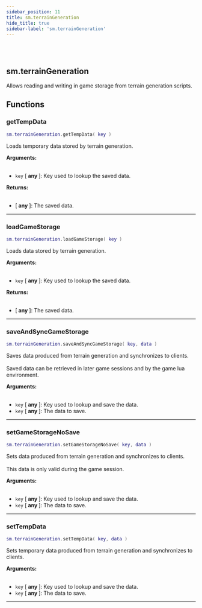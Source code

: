```yaml
---
sidebar_position: 11
title: sm.terrainGeneration
hide_title: true
sidebar-label: 'sm.terrainGeneration'
---
```


<br></br>

## sm.terrainGeneration

Allows reading and writing in game storage from terrain generation scripts.

## Functions

### getTempData

```lua
sm.terrainGeneration.getTempData( key )
```

Loads temporary data stored by terrain generation.

<strong>Arguments:</strong> <br></br>

- <code>key</code> [<strong> any </strong>]: Key used to lookup the saved data.

<strong>Returns:</strong> <br></br>

- [<strong> any </strong>]: The saved data.

---

### loadGameStorage

```lua
sm.terrainGeneration.loadGameStorage( key )
```

Loads data stored by terrain generation.

<strong>Arguments:</strong> <br></br>

- <code>key</code> [<strong> any </strong>]: Key used to lookup the saved data.

<strong>Returns:</strong> <br></br>

- [<strong> any </strong>]: The saved data.

---

### saveAndSyncGameStorage

```lua
sm.terrainGeneration.saveAndSyncGameStorage( key, data )
```

Saves data produced from terrain generation and synchronizes to clients. <br></br>
Saved data can be retrieved in later game sessions and by the game lua environment. 

<strong>Arguments:</strong> <br></br>

- <code>key</code> [<strong> any </strong>]: Key used to lookup and save the data.
- <code>key</code> [<strong> any </strong>]: The data to save.

---

### setGameStorageNoSave

```lua
sm.terrainGeneration.setGameStorageNoSave( key, data )
```

Sets data produced from terrain generation and synchronizes to clients. <br></br>
This data is only valid during the game session.

<strong>Arguments:</strong> <br></br>

- <code>key</code> [<strong> any </strong>]: Key used to lookup and save the data.
- <code>key</code> [<strong> any </strong>]: The data to save.

---

### setTempData

```lua
sm.terrainGeneration.setTempData( key, data )
```

Sets temporary data produced from terrain generation and synchronizes to clients.

<strong>Arguments:</strong> <br></br>

- <code>key</code> [<strong> any </strong>]: Key used to lookup and save the data.
- <code>key</code> [<strong> any </strong>]: The data to save.

---







